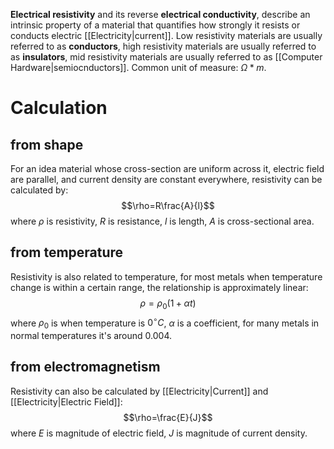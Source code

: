 **Electrical resistivity** and its reverse **electrical conductivity**, describe an intrinsic property of a material that quantifies how strongly it resists or conducts electric [[Electricity|current]]. Low resistivity materials are usually referred to as **conductors**, high resistivity materials are usually referred to as **insulators**, mid resistivity materials are usually referred to as [[Computer Hardware|semiocnductors]]. Common unit of measure: $\Omega*m$.

# Calculation
## from shape
For an idea material whose cross-section are uniform across it, electric field are parallel, and current density are constant everywhere, resistivity can be calculated by:
$$\rho=R\frac{A}{l}$$
where 
$\rho$ is resistivity,
$R$ is resistance,
$l$ is length,
$A$ is cross-sectional area.

## from temperature
Resistivity is also related to temperature, for most metals when temperature change is within a certain range, the relationship is approximately linear:
$$\rho=\rho_0(1+\alpha t)$$
where 
$\rho_0$ is when temperature is $0^{\circ}C$,
$\alpha$ is a coefficient, for many metals in normal temperatures it's around $0.004$.

## from electromagnetism
Resistivity can also be calculated by [[Electricity|Current]] and [[Electricity|Electric Field]]:
$$\rho=\frac{E}{J}$$
where
$E$ is magnitude of electric field,
$J$ is magnitude of current density.




